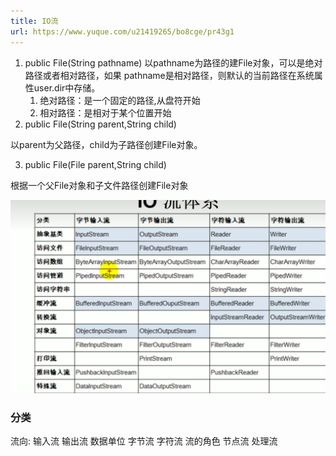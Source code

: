 ```yaml
---
title: IO流
url: https://www.yuque.com/u21419265/bo8cge/pr43g1
---
```


1. public File(String pathname) 以pathname为路径的建File对象，可以是绝对路径或者相对路径，如果 pathname是相对路径，则默认的当前路径在系统属性user.dir中存储。
   1. 绝对路径：是一个固定的路径,从盘符开始
   2. 相对路径：是相对于某个位置开始
2. public File(String parent,String child)

以parent为父路径，child为子路径创建File对象。

3. public File(File parent,String child)

根据一个父File对象和子文件路径创建File对象

![image.png](../../assets/java/pr43g1/1658661390343-56164763-033d-42de-9ef2-950f2ad030ec.png)

### 分类

流向: 输入流 输出流
数据单位 字节流 字符流
流的角色 节点流 处理流
